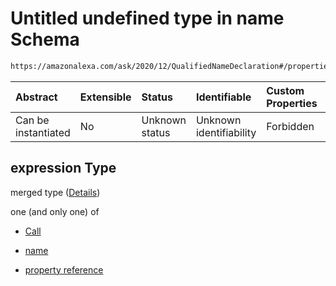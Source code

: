 # Untitled undefined type in name Schema

```txt
https://amazonalexa.com/ask/2020/12/QualifiedNameDeclaration#/properties/expression
```



| Abstract            | Extensible | Status         | Identifiable            | Custom Properties | Additional Properties | Access Restrictions | Defined In                                                                                            |
| :------------------ | :--------- | :------------- | :---------------------- | :---------------- | :-------------------- | :------------------ | :---------------------------------------------------------------------------------------------------- |
| Can be instantiated | No         | Unknown status | Unknown identifiability | Forbidden         | Allowed               | none                | [QualifiedNameDeclaration.json\*](../../schemas/QualifiedNameDeclaration.json "open original schema") |

## expression Type

merged type ([Details](qualifiednamedeclaration-properties-expression.md))

one (and only one) of

*   [Call](actiondeclaration-properties-annotations-call.md "check type definition")

*   [name](arguments-definitions-arg-expression-oneof-name.md "check type definition")

*   [property reference](arguments-definitions-arg-expression-oneof-property-reference.md "check type definition")
